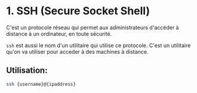 # 1. SSH (Secure Socket Shell)

C'est un protocole réseau qui permet aux administrateurs d'accéder à distance à un ordinateur, en toute sécurité.

`ssh` est aussi le nom d'un utilitaire qui utilise ce protocole.
C'est un utilitaire qu'on va utiliser pour acceder à des machines à distance.

## Utilisation: 

```bash
ssh {username}@{ipaddress}
```
